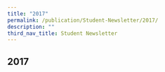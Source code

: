 ```yaml
---
title: "2017"
permalink: /publication/Student-Newsletter/2017/
description: ""
third_nav_title: Student Newsletter
---
```

## 2017